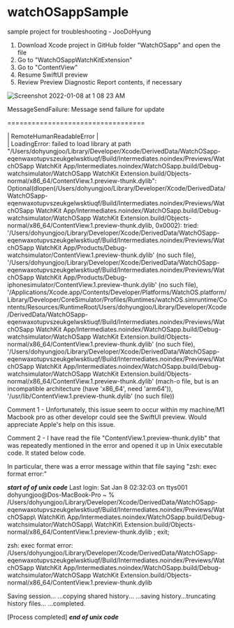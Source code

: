 # watchOSappSample
sample project for troubleshooting - JooDoHyung

1. Download Xcode project in GitHub folder "WatchOSapp" and open the file
2. Go to "WatchOSappWatchKitExtension"
3. Go to "ContentView"
4. Resume SwiftUI preview
5. Review Preview Diagnostic Report contents, if necessary

![Screenshot 2022-01-08 at 1 08 23 AM](https://user-images.githubusercontent.com/34578674/148571904-98d5b54c-4d46-4469-a0cb-9453c9572baa.png)


MessageSendFailure: Message send failure for update

==================================

|  RemoteHumanReadableError
|  
|  LoadingError: failed to load library at path "/Users/dohyungjoo/Library/Developer/Xcode/DerivedData/WatchOSapp-eqenwaxotupvszeukgelwsktiuqf/Build/Intermediates.noindex/Previews/WatchOSapp WatchKit App/Intermediates.noindex/WatchOSapp.build/Debug-watchsimulator/WatchOSapp WatchKit Extension.build/Objects-normal/x86_64/ContentView.1.preview-thunk.dylib": Optional(dlopen(/Users/dohyungjoo/Library/Developer/Xcode/DerivedData/WatchOSapp-eqenwaxotupvszeukgelwsktiuqf/Build/Intermediates.noindex/Previews/WatchOSapp WatchKit App/Intermediates.noindex/WatchOSapp.build/Debug-watchsimulator/WatchOSapp WatchKit Extension.build/Objects-normal/x86_64/ContentView.1.preview-thunk.dylib, 0x0002): tried: '/Users/dohyungjoo/Library/Developer/Xcode/DerivedData/WatchOSapp-eqenwaxotupvszeukgelwsktiuqf/Build/Intermediates.noindex/Previews/WatchOSapp WatchKit App/Products/Debug-watchsimulator/ContentView.1.preview-thunk.dylib' (no such file), '/Users/dohyungjoo/Library/Developer/Xcode/DerivedData/WatchOSapp-eqenwaxotupvszeukgelwsktiuqf/Build/Intermediates.noindex/Previews/WatchOSapp WatchKit App/Products/Debug-iphonesimulator/ContentView.1.preview-thunk.dylib' (no such file), '/Applications/Xcode.app/Contents/Developer/Platforms/WatchOS.platform/Library/Developer/CoreSimulator/Profiles/Runtimes/watchOS.simruntime/Contents/Resources/RuntimeRoot/Users/dohyungjoo/Library/Developer/Xcode/DerivedData/WatchOSapp-eqenwaxotupvszeukgelwsktiuqf/Build/Intermediates.noindex/Previews/WatchOSapp WatchKit App/Intermediates.noindex/WatchOSapp.build/Debug-watchsimulator/WatchOSapp WatchKit Extension.build/Objects-normal/x86_64/ContentView.1.preview-thunk.dylib' (no such file), '/Users/dohyungjoo/Library/Developer/Xcode/DerivedData/WatchOSapp-eqenwaxotupvszeukgelwsktiuqf/Build/Intermediates.noindex/Previews/WatchOSapp WatchKit App/Intermediates.noindex/WatchOSapp.build/Debug-watchsimulator/WatchOSapp WatchKit Extension.build/Objects-normal/x86_64/ContentView.1.preview-thunk.dylib' (mach-o file, but is an incompatible architecture (have 'x86_64', need 'arm64')), '/usr/lib/ContentView.1.preview-thunk.dylib' (no such file))


Comment 1 - Unfortunately, this issue seem to occur within my machine/M1 Macbook pro as other developr could see the SwiftUI preview. Would appreciate Apple's help on this issue. 

Comment 2 - I have read the file "ContentView.1.preview-thunk.dylib" that was repeatedly mentioned in the error and opened it up in Unix executable code. It stated below code. 

In particular, there was a error message within that file saying "zsh: exec format error:"

***start of  of unix code***
Last login: Sat Jan  8 02:32:03 on ttys001
dohyungjoo@Dos-MacBook-Pro ~ % /Users/dohyungjoo/Library/Developer/Xcode/DerivedData/WatchOSapp-eqenwaxotupvszeukgelwsktiuqf/Build/Intermediates.noindex/Previews/WatchOSapp\ WatchKit\ App/Intermediates.noindex/WatchOSapp.build/Debug-watchsimulator/WatchOSapp\ WatchKit\ Extension.build/Objects-normal/x86_64/ContentView.1.preview-thunk.dylib ; exit;

zsh: exec format error: /Users/dohyungjoo/Library/Developer/Xcode/DerivedData/WatchOSapp-eqenwaxotupvszeukgelwsktiuqf/Build/Intermediates.noindex/Previews/WatchOSapp WatchKit App/Intermediates.noindex/WatchOSapp.build/Debug-watchsimulator/WatchOSapp WatchKit Extension.build/Objects-normal/x86_64/ContentView.1.preview-thunk.dylib

Saving session...
...copying shared history...
...saving history...truncating history files...
...completed.

[Process completed]
***end of unix code***

